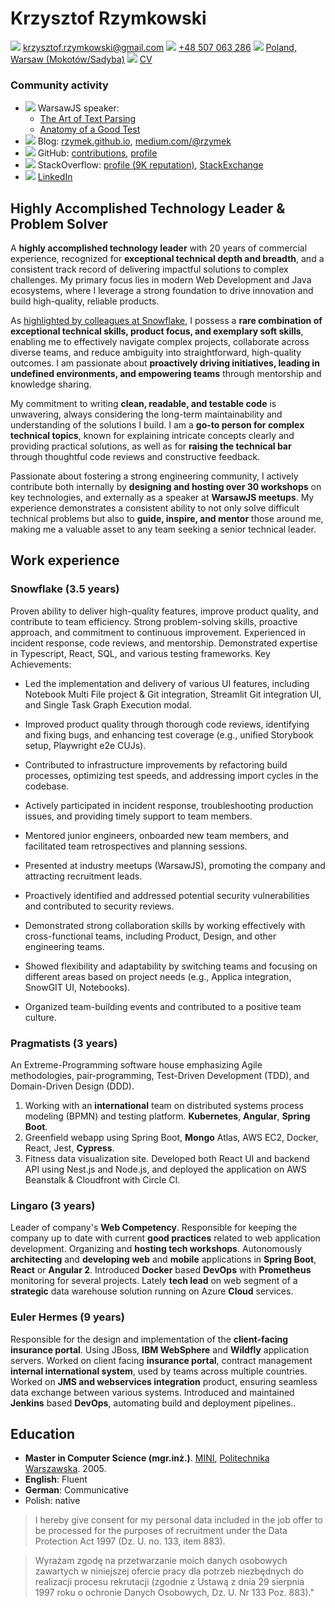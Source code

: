 # Krzysztof Rzymkowski
![](https://fonts.gstatic.com/s/i/materialiconsoutlined/email/v1/24px.svg)  [krzysztof.rzymkowski@gmail.com](mailto:krzysztof.rzymkowski@gmail.com)
![](https://fonts.gstatic.com/s/i/materialiconsoutlined/phone_android/v1/24px.svg) [+48 507 063 286](tel:+48507063286)
![](https://fonts.gstatic.com/s/i/materialiconsoutlined/map/v1/24px.svg) [Poland, Warsaw (Mokotów/Sadyba)](http://goo.gl/maps/TQ5c6 )
![](https://fonts.gstatic.com/s/i/materialiconsoutlined/contact_page/v1/24px.svg) [CV](https://gist.github.com/rzymek/571d5a54fe5f40515488)

### Community activity
<!--Icons from https://iconmonstr.com/ -->

* ![](https://rzymek.github.io/cv/iconmonstr-video-camera-7.svg) WarsawJS speaker:
  * [The Art of Text Parsing](https://www.youtube.com/watch?v=HawMf7QpeCs)
  * [Anatomy of a Good Test](https://www.youtube.com/watch?v=AVLFjV8vUZk)
* ![](https://rzymek.github.io/cv/iconmonstr-blogger-3.svg) Blog: [rzymek.github.io](https://rzymek.github.io/), [medium.com/@rzymek](https://medium.com/@rzymek)
* ![](https://rzymek.github.io/cv/iconmonstr-github-3.svg) GitHub: [contributions](https://github.com/search?q=is%3Apr+author%3Arzymek), [profile](https://github.com/rzymek)
* ![](https://rzymek.github.io/cv/iconmonstr-stackoverflow-3.svg) StackOverflow: [profile (9K reputation)](https://stackoverflow.com/users/211205/rzymek), [StackExchange](https://stackexchange.com/users/73316/rzymek?tab=accounts)
* ![](https://rzymek.github.io/cv/iconmonstr-linkedin-3.svg) [LinkedIn](https://www.linkedin.com/in/krzysztof-rzymkowski/)

## Highly Accomplished Technology Leader & Problem Solver

A **highly accomplished technology leader** with 20 years of commercial experience, recognized for **exceptional technical depth and breadth**, and a consistent track record of delivering impactful solutions to complex challenges. My primary focus lies in modern Web Development and Java ecosystems, where I leverage a strong foundation to drive innovation and build high-quality, reliable products.

As [highlighted by colleagues at Snowflake](https://www.linkedin.com/in/krzysztof-rzymkowski/details/recommendations/?detailScreenTabIndex=0), I possess a **rare combination of exceptional technical skills, product focus, and exemplary soft skills**, enabling me to effectively navigate complex projects, collaborate across diverse teams, and reduce ambiguity into straightforward, high-quality outcomes. I am passionate about **proactively driving initiatives, leading in undefined environments, and empowering teams** through mentorship and knowledge sharing.

My commitment to writing **clean, readable, and testable code** is unwavering, always considering the long-term maintainability and understanding of the solutions I build. I am a **go-to person for complex technical topics**, known for explaining intricate concepts clearly and providing practical solutions, as well as for **raising the technical bar** through thoughtful code reviews and constructive feedback.

Passionate about fostering a strong engineering community, I actively contribute both internally by **designing and hosting over 30 workshops** on key technologies, and externally as a speaker at **WarsawJS meetups**. My experience demonstrates a consistent ability to not only solve difficult technical problems but also to **guide, inspire, and mentor** those around me, making me a valuable asset to any team seeking a senior technical leader.
## Work experience

### Snowflake (3.5 years)

Proven ability to deliver high-quality features, improve product quality, and contribute to team efficiency. Strong problem-solving skills, proactive approach, and commitment to continuous improvement. Experienced in incident response, code reviews, and mentorship. Demonstrated expertise in Typescript, React, SQL, and various testing frameworks.
Key Achievements:
- Led the implementation and delivery of various UI features, including Notebook Multi File project & Git integration, Streamlit Git integration UI, and Single Task Graph Execution modal.
- Improved product quality through thorough code reviews, identifying and fixing bugs, and enhancing test coverage (e.g., unified Storybook setup, Playwright e2e CUJs).

- Contributed to infrastructure improvements by refactoring build processes, optimizing test speeds, and addressing import cycles in the codebase.

- Actively participated in incident response, troubleshooting production issues, and providing timely support to team members.

- Mentored junior engineers, onboarded new team members, and facilitated team retrospectives and planning sessions.

- Presented at industry meetups (WarsawJS), promoting the company and attracting recruitment leads.

- Proactively identified and addressed potential security vulnerabilities and contributed to security reviews.

- Demonstrated strong collaboration skills by working effectively with cross-functional teams, including Product, Design, and other engineering teams.

- Showed flexibility and adaptability by switching teams and focusing on different areas based on project needs (e.g., Applica integration, SnowGIT UI, Notebooks).

- Organized team-building events and contributed to a positive team culture.

### Pragmatists (3 years)

An Extreme-Programming software house emphasizing Agile methodologies, pair-programming, Test-Driven Development (TDD), and Domain-Driven Design (DDD).

1. Working with an **international** team on distributed systems process modeling (BPMN) and testing platform. **Kubernetes**, **Angular**, **Spring Boot**.
2. Greenfield webapp using Spring Boot, **Mongo** Atlas, AWS EC2, Docker, React, Jest, **Cypress**.
3. Fitness data visualization site. Developed both React UI and backend API using Nest.js and Node.js, and deployed the application on AWS Beanstalk & Cloudfront with Circle CI.

### Lingaro (3 years)
Leader of company's **Web Competency**. Responsible for keeping the company up to date with current **good practices** related to web application development. Organizing and **hosting tech workshops**.
Autonomously **architecting** and **developing web** and **mobile** applications in **Spring Boot**, **React** or **Angular 2**. Introduced **Docker** based **DevOps** with **Prometheus** monitoring for several projects.
Lately **tech lead** on web segment of a **strategic** data warehouse solution running on Azure **Cloud** services.

### Euler Hermes (9 years)
Responsible for the design and implementation of the **client-facing insurance portal**. Using JBoss, **IBM WebSphere** and **Wildfly** application servers. Worked on client facing **insurance portal**, contract management **internal international system**, used by teams across multiple countries. Worked on **JMS and webservices integration** product, ensuring seamless data exchange between various systems. Introduced and maintained **Jenkins** based **DevOps**, automating build and deployment pipelines..

## Education

* **Master in Computer Science (mgr.inż.)**. [MINI](https://mini.pw.edu.pl/), [Politechnika Warszawska](http://www.pw.edu.pl/). 2005.
* **English**: Fluent
* **German**: Communicative
* Polish: native


>I hereby give consent for my personal data included in the job offer to be processed for the purposes of recruitment under the Data Protection Act 1997 (Dz. U. no. 133, item 883).

>Wyrażam zgodę na przetwarzanie moich danych osobowych zawartych w niniejszej ofercie pracy dla potrzeb niezbędnych do realizacji procesu rekrutacji (zgodnie z Ustawą z dnia 29 sierpnia 1997 roku o ochronie Danych Osobowych, Dz. U. Nr 133 Poz. 883)."